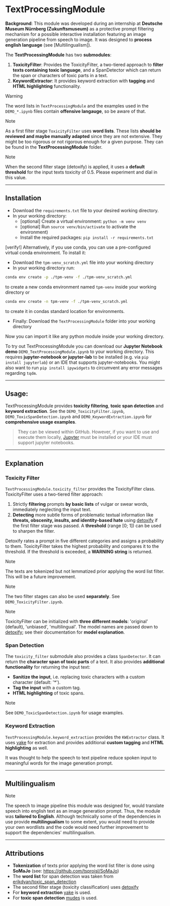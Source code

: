 # TextProcessingModule
**Background**: This module was developed during an internship at **Deutsche Museum Nürnberg (Zukunftsmuseum)** 
as a protective prompt filtering mechanism for a possible interactive installation featuring 
an image generation pipeline from speech to image. It was designed to **process english language** (see [Multilingualism]).

The **TextProcessingModule** has two **submodules**:
1. **ToxicityFilter**: Provides the ToxicityFilter, a two-tiered approach to **filter texts containing toxic language**, and a SpanDetector which can return the span or characters of toxic parts in a text.
2. **KeywordExtractor**: It provides keyword extraction with **tagging** and **HTML highlighting** functionality.  

> [!WARNING]
> The word lists in `TextProcessingModule` and the examples used in the `DEMO_*.ipynb` files contain **offensive langauge**, so be aware of that.

> [!NOTE] 
> As a first filter stage `ToxicityFilter` uses **word lists**. These lists **should be reviewed and maybe manually adapted** since they are not extensive. They might be too rigorous or not rigorous enough for a given purpose.
> They can be found in the **TextProcessingModule** folder.

> [!NOTE]
> When the second filter stage (detoxify) is applied, it uses a **default threshold** for the input texts toxicity of 0.5.
> Please experiment and dial in this value.

---
## Installation
- Download the `requirements.txt` file to your desired working directory.
- In your working directory:
    - [optional] Create a virtual environment: `python -m venv venv`
    - [optional] Run `source venv/bin/activate` to activate the environment)
    - Install the required packages: `pip install -r requirements.txt`

[verify!] Alternatively, if you use conda, you can use a pre-configured virtual conda environment. To install it:
- Download the `tpm-venv_scratch.yml` file into your working directory
- In your working directory run:
```bash
conda env create -p ./tpm-venv -f ./tpm-venv_scratch.yml
```
to create a new conda environment named `tpm-venv` inside your working directory or

```bash
conda env create -n tpm-venv -f ./tpm-venv_scratch.yml
```

to create it in condas standard location for environments.


- Finally: Download the `TextProcessingModule` folder into your working directory

Now you can import it like any python module inside your working directory.

To try out TextProcessingModule you can download our **Jupyter Notebook demo** `DEMO_TextProcessingModule.ipynb` to your working directory.
This requires **jupyter-notebook or jupyter-lab** to be installed (e.g. via `pip install jupyterlab`) or an IDE that supports jupyter-notebooks.
You might also want to run `pip install ipywidgets` to circumvent any error messages regarding `tqdm`. 

---



## Usage:
TextProcessingModule provides **toxicity filtering**, **toxic span detection** and **keyword extraction**.
See the `DEMO_ToxicityFilter.ipynb`, `DEMO_ToxicSpanDetection.ipynb` and `DEMO_KeywordExtraction.ipynb` for **comprehensive usage examples**.
> They can be viewed within GitHub. However, if you want to use and execute them locally, [Jupyter](https://jupyter.org/install) must be installed or your IDE must support jupyter notebooks.
---

## Explanation
### Toxicity Filter
`TextProcessingModule.toxicity_filter` provides the ToxicityFilter class. ToxicityFilter uses a two-tiered filter approach:

1. Strictly **filtering** prompts **by basic lists** of vulgar or swear words, immediately neglecting the input text.
2. **Detecting** more subtle forms of problematic textual information like **threats, obscenity, insults, and identity-based hate** using [detoxify](https://github.com/unitaryai/detoxify) if the first filter stage was passed. A **threshold** (range [0; 1]) can be used to sharpen the filter.

Detoxify rates a prompt in five different categories and assigns a probability to them. ToxicityFilter takes the highest probability and compares it to the threshold. If the threshold is exceeded, a **WARNING string** is returned.


> [!NOTE]
> The texts are tokenized but not lemmatized prior applying the word list filter. This will be a future improvement.

> [!NOTE]
> The two filter stages can also be used **separately**. See `DEMO_ToxicityFilter.ipynb`.

> [!NOTE]
> ToxicityFilter can be initialized with **three different models**: 'original' (default), 'unbiased', 'multilingual'.
> The model names are passed down to [detoxify](https://github.com/unitaryai/detoxify); see their documentation for **model explanation**. 


### Span Detection
The `toxicity_filter` submodule also provides a class `SpanDetector`.
It can return the **character span of toxic parts** of a text. 
It also provides **additional functionality** for returning the input text:
- **Sanitize the input**, i.e. replacing toxic characters with a custom character (default: '*').
- **Tag the input** with a custom tag.
- **HTML highlighting** of toxic spans.

> [!NOTE]
> See `DEMO_ToxicSpanDetection.ipynb` for usage examples.

### Keyword Extraction
`TextProcessingModule.keyword_extraction` provides the `KWExtractor` class.
It uses [yake](https://github.com/LIAAD/yake) for extraction and provides additional **custom tagging** and **HTML highlighting** as well.

It was thought to help the speech to text pipeline reduce spoken input to meaningful words for the image generation prompt.

---
## Multilingualism
> [!NOTE]
> The speech to image pipeline this module was designed for, would translate speech into english text as an image
> generation prompt. Thus, the module was **tailored to English**.
> Although technically some of the dependencies in use provide **multilingualism** to some extent, you would need
> to provide your own wordlists and the code would need further improvement to support the dependencies' multilingualism.

---
## Attributions
- **Tokenization** of texts prior applying the word list filter is done using **SoMaJo** (see: https://github.com/tsproisl/SoMaJo)
- The **word list** for span detection was taken from [erikdyan/toxic_span_detection](https://github.com/erikdyan/toxic_span_detection/blob/981c7f2d7fba6625a7cb57678d80ef0341b3288b/data/wordlist.txt)
- The second filter stage (toxicity classification) uses [detoxify](https://github.com/unitaryai/detoxify)
- For **keyword extraction** [yake](https://github.com/LIAAD/yake) is used.
- For **toxic span detection** [mudes](https://pypi.org/project/mudes/) is used.
